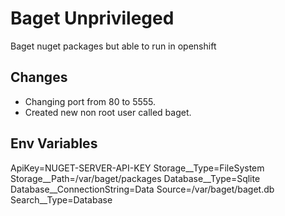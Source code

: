 # Baget Unprivileged

Baget nuget packages but able to run in openshift

## Changes

- Changing port from 80 to 5555.
- Created new non root user called baget.

## Env Variables

ApiKey=NUGET-SERVER-API-KEY
Storage__Type=FileSystem
Storage__Path=/var/baget/packages
Database__Type=Sqlite
Database__ConnectionString=Data Source=/var/baget/baget.db
Search__Type=Database
